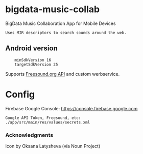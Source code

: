 # bigdata-music-collab
BigData Music Collaboration App for Mobile Devices

    Uses MIR descriptors to search sounds around the web.

## Android version

        minSdkVersion 16
        targetSdkVersion 25

Supports [Freesound.org API](http://www.freesound.org/docs/api/) and custom werbservice.


# Config

Firebase Google Console: https://console.firebase.google.com

    Google API Token, Freesound, etc: ./app/src/main/res/values/secrets.xml

### Acknowledgments
Icon by Oksana Latysheva (vía Noun Project)
